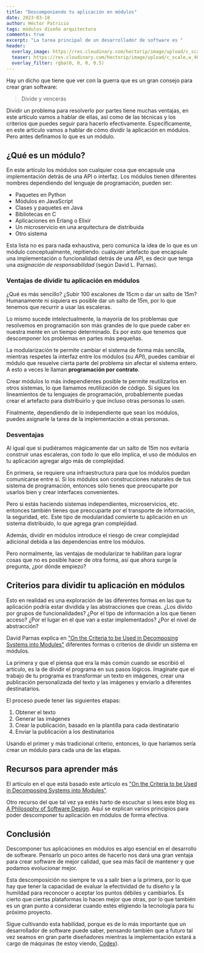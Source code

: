 ```yaml
---
title: "Descomponiendo tu aplicación en módulos"
date: 2023-03-18
author: Héctor Patricio
tags: módulos diseño arquitectura
comments: true
excerpt: "La tarea principal de un desarrollador de software es "
header:
  overlay_image: https://res.cloudinary.com/hectorip/image/upload/c_scale,w_1400/v1679205046/javier-miranda-3yQY9GPM8Mg-unsplash_nkacdz.jpg
  teaser: https://res.cloudinary.com/hectorip/image/upload/c_scale,w_400/v1679205046/javier-miranda-3yQY9GPM8Mg-unsplash_nkacdz.jpg
  overlay_filter: rgba(0, 0, 0, 0.5)
---
```


Hay un dicho que tiene que ver con la guerra que es un gran consejo para crear gran software:

> Divide y vencerás

Dividir un problema para resolverlo por partes tiene muchas ventajas, en este artículo vamos a hablar de ellas, así como de las técnicas y los criterios que puedes seguir para hacerlo efectivamente. Específicamente, en este artículo vamos a hablar de cómo dividir la aplicación en módulos. Pero antes definamos lo que es un módulo.

## ¿Qué es un módulo?

En este artículo los módulos son cualquier cosa que encapsule una implementación detrás de una API o interfaz. Los módulos tienen diferentes nombres dependiendo del lenguaje de programación, pueden ser:

- Paquetes en Python
- Módulos en JavaScript
- Clases y paquetes en Java
- Bibliotecas en C
- Aplicaciones en Erlang o Elixir
- Un microservicio en una arquitectura de distribuida
- Otro sistema

Esta lista no es para nada exhaustiva, pero comunica la idea de lo que es un módulo conceptualmente, repitiendo: cualquier artefacto que encapsule una implementación o funcionalidad detrás de una API, es decir que tenga una _asignación de responsabilidad_ (según David L. Parnas).

### Ventajas de dividir tu aplicación en módulos

¿Qué es más sencillo? ¿Subir 100 escalones de 15cm o dar un salto de 15m? Humanamente ni siquiera es posible dar un salto de 15m, por lo que tenemos que recurrir a usar las escaleras.

Lo mismo sucede intelectualmente, la mayoría de los problemas que resolvemos en programación son más grandes de lo que puede caber en nuestra mente en un tiempo determinado. Es por esto que tenemos que descomponer los problemas en partes más pequeñas.

La modularización te permite cambiar el sistema de forma más sencilla, mientras respetes la interfaz entre los módulos (su _API_), puedes cambiar el módulo que resuelve cierta parte del problema sin afectar el sistema entero. A esto a veces le llaman **programación por contrato**.

Crear módulos lo más independientes posible te permite reutilizarlos en otros sistemas, lo que llamamos reutilización de código. Si sigues los lineamientos de tu lenguajes de programación, probablemente puedas crear el artefacto para distribuirlo y que incluso otras personas lo usen.

Finalmente, dependiendo de lo independiente que sean los módulos, puedes asignarle la tarea de la implementación a otras personas.

### Desventajas

Al igual que si pudiéramos mágicamente dar un salto de 15m nos evitaría construir unas escaleras, con todo lo que ello implica, el uso de módulos en tu aplicación agregar algo más de complejidad.

En primera, se requiere una infraestructura para que los módulos puedan comunicarse entre sí. Si los módulos son construcciones naturales de tus sistema de programación, entonces sólo tienes que preocuparte por usarlos bien y crear interfaces convenientes.

Pero si estás haciendo sistemas independientes, microservicios, etc. entonces también tienes que preocuparte por el transporte de información, la seguridad, etc. Este tipo de modularidad convierte tu aplicación en un sistema distribuido, lo que agrega gran complejidad.

Además, dividir en módulos introduce el riesgo de crear complejidad adicional debida a las dependencias entre los módulos.

Pero normalmente, las ventajas de modularizar te habilitan para lograr cosas que no es posible hacer de otra forma, así que ahora surge la pregunta, ¿por dónde empiezo?

## Criterios para dividir tu aplicación en módulos

Esto en realidad es una exploración de las diferentes formas en las que tu aplicación podría estar dividida y las abstracciones que creas. ¿Los divido por grupos de funcionalidades? ¿Por el tipo de información a los que tienen acceso? ¿Por el lugar en el que van a estar implementados? ¿Por el nivel de abstracción?

David Parnas explica en ["On the Criteria to be Used in Decomposing Systems into Modules"](https://www.win.tue.nl/~wstomv/edu/2ip30/references/criteria_for_modularization.pdf) diferentes formas o criterios de dividir un sistema en módulos.

La primera y que el piensa que era la más común cuando se escribió el artículo, es la de dividir el programa en sus pasos lógicos. Imagínate que el trabajo de tu programa es transformar un texto en imágenes, crear una publicación personalizada del texto y las imágenes y enviarlo a diferentes destinatarios.

El proceso puede tener las siguientes etapas:

1. Obtener el texto
2. Generar las imágenes
3. Crear la publicación, basado en la plantilla para cada destinatario
4. Enviar la publicación a los destinatarios

Usando el primer y más tradicional criterio, entonces, lo que haríamos sería crear un módulo para cada una de las etapas.

## Recursos para aprender más

El artículo en el que está basado este artículo es ["On the Criteria to be Used in Decomposing Systems into Modules"](https://www.win.tue.nl/~wstomv/edu/2ip30/references/criteria_for_modularization.pdf).

Otro recurso del que tal vez ya estés harto de escuchar si lees este blog es [A Philosophy of Software Design](https://www.amazon.com/Philosophy-Software-Design-John-Ousterhout/dp/1732102201). Aquí se explican varios principios para poder descomponer tu aplicación en módulos de forma efectiva.

## Conclusión

Descomponer tus aplicaciones en módulos es algo esencial en el desarrollo de software. Pensarlo un poco antes de hacerlo nos dará una gran ventaja para crear software de mejor calidad, que sea más fácil de mantener y que podamos evolucionar mejor.

Esta descomposición no siempre te va a salir bien a la primera, por lo que hay que tener la capacidad de evaluar la efectividad de tu diseño y la humildad para reconocer o aceptar los puntos débiles y cambiarlos. Es cierto que ciertas plataformas lo hacen mejor que otras, por lo que también es un gran punto a considerar cuando estés eligiendo la tecnología para tu próximo proyecto.

Sigue cultivando esta habilidad, porque es de lo más importante que un desarrollador de software puede saber, pensando también que a futuro tal vez seamos en gran parte diseñadores mientras la implementación estará a cargo de máquinas (te estoy viendo, [Codex](https://openai.com/blog/openai-codex)).
